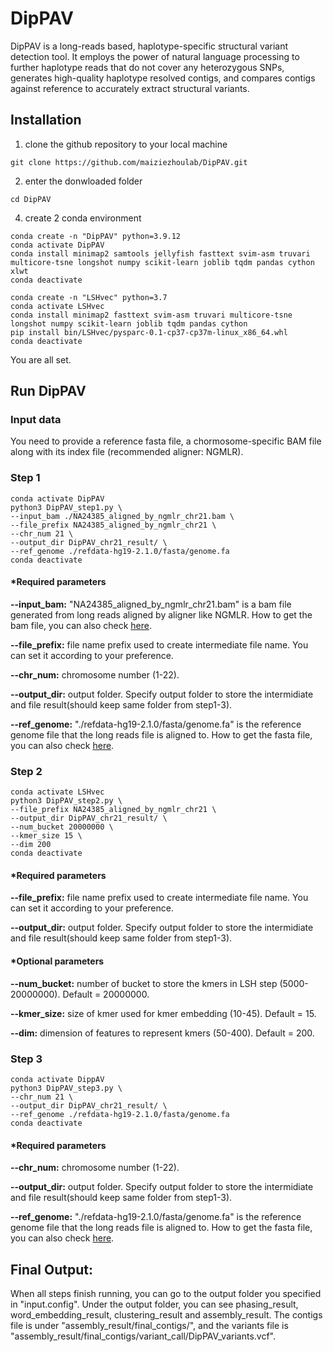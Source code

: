 # DipPAV

DipPAV is a long-reads based, haplotype-specific structural variant detection tool. It employs the power of natural language processing to further haplotype reads that do not cover any heterozygous SNPs, generates high-quality haplotype resolved contigs, and compares contigs against reference to accurately extract structural variants.



## Installation

1. clone the github repository to your local machine
 
```
git clone https://github.com/maiziezhoulab/DipPAV.git
```

2. enter the donwloaded folder
```
cd DipPAV
```

4. create 2 conda environment

```
conda create -n "DipPAV" python=3.9.12
conda activate DipPAV
conda install minimap2 samtools jellyfish fasttext svim-asm truvari multicore-tsne longshot numpy scikit-learn joblib tqdm pandas cython xlwt
conda deactivate

conda create -n "LSHvec" python=3.7
conda activate LSHvec
conda install minimap2 fasttext svim-asm truvari multicore-tsne longshot numpy scikit-learn joblib tqdm pandas cython
pip install bin/LSHvec/pysparc-0.1-cp37-cp37m-linux_x86_64.whl
conda deactivate
```
You are all set.

## Run DipPAV

### Input data

You need to provide a reference fasta file, a chormosome-specific BAM file along with its index file (recommended aligner: NGMLR).

### Step 1

```
conda activate DipPAV
python3 DipPAV_step1.py \
--input_bam ./NA24385_aligned_by_ngmlr_chr21.bam \
--file_prefix NA24385_aligned_by_ngmlr_chr21 \
--chr_num 21 \
--output_dir DipPAV_chr21_result/ \
--ref_genome ./refdata-hg19-2.1.0/fasta/genome.fa
conda deactivate
```

#### *Required parameters
**--input_bam:** "NA24385_aligned_by_ngmlr_chr21.bam" is a bam file generated from long reads aligned by aligner like NGMLR. How to get the bam file, you can also check <a href="xxxxxxxx">here</a>.

**--file_prefix:** file name prefix used to create intermediate file name. You can set it according to your preference.

**--chr_num:** chromosome number (1-22). 

**--output_dir:** output folder. Specify output folder to store the intermidiate and file result(should keep same folder from step1-3).

**--ref_genome:** "./refdata-hg19-2.1.0/fasta/genome.fa" is the reference genome file that the long reads file is aligned to. How to get the fasta file, you can also check <a href="xxxxxxxx">here</a>.

### Step 2

```
conda activate LSHvec
python3 DipPAV_step2.py \
--file_prefix NA24385_aligned_by_ngmlr_chr21 \
--output_dir DipPAV_chr21_result/ \
--num_bucket 20000000 \
--kmer_size 15 \
--dim 200 
conda deactivate
```
#### *Required parameters
**--file_prefix:** file name prefix used to create intermediate file name. You can set it according to your preference.

**--output_dir:** output folder. Specify output folder to store the intermidiate and file result(should keep same folder from step1-3).

#### *Optional parameters

**--num_bucket:** number of bucket to store the kmers in LSH step (5000-20000000). Default = 20000000.

**--kmer_size:** size of kmer used for kmer embedding (10-45). Default = 15.

**--dim:** dimension of features to represent kmers (50-400). Default = 200.


### Step 3

```
conda activate DippAV
python3 DipPAV_step3.py \
--chr_num 21 \
--output_dir DipPAV_chr21_result/ \
--ref_genome ./refdata-hg19-2.1.0/fasta/genome.fa
conda deactivate
```
#### *Required parameters
**--chr_num:** chromosome number (1-22). 

**--output_dir:** output folder. Specify output folder to store the intermidiate and file result(should keep same folder from step1-3).

**--ref_genome:** "./refdata-hg19-2.1.0/fasta/genome.fa" is the reference genome file that the long reads file is aligned to. How to get the fasta file, you can also check <a href="xxxxxxxx">here</a>.


## Final Output:

When all steps finish running, you can go to the output folder you specified in "input.config". Under the output folder, you can see phasing_result, word_embedding_result, clustering_result and assembly_result. The contigs file is under "assembly_result/final_contigs/", and the variants file is "assembly_result/final_contigs/variant_call/DipPAV_variants.vcf".




